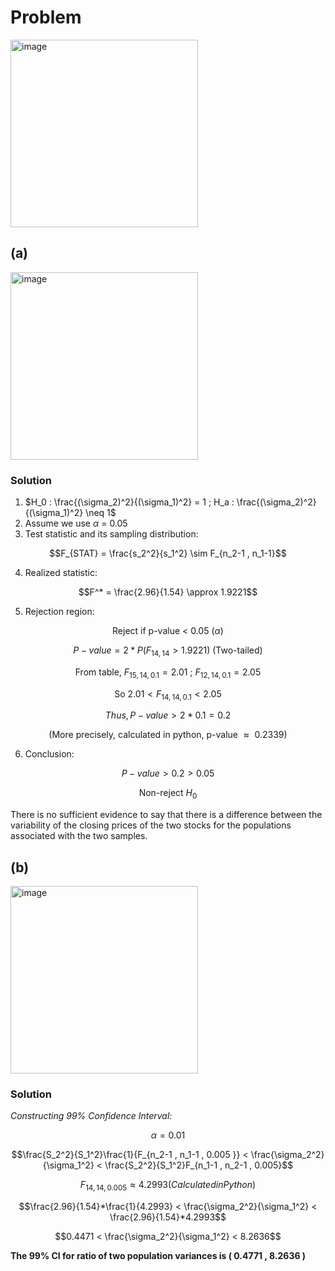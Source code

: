 # Problem
<img width="300" alt="image" src="https://github.com/user-attachments/assets/32caa441-9fff-4903-a050-0d0105854aa5" />

## (a)
<img width="300" alt="image" src="https://github.com/user-attachments/assets/698afb04-4d72-4a0b-874e-aed39b71f8f3" />

### Solution

1. $H_0 : \frac{(\sigma_2)^2}{(\sigma_1)^2} = 1 ; H_a : \frac{(\sigma_2)^2}{(\sigma_1)^2} \neq 1$
2. Assume we use $\alpha$ = 0.05
3. Test statistic and its sampling distribution:

$$F_{STAT} = \frac{s_2^2}{s_1^2} \sim F_{n_2-1 , n_1-1}$$

4. Realized statistic:

$$F^* = \frac{2.96}{1.54} \approx 1.9221$$

5. Rejection region:

$$\text{Reject if p-value < 0.05 }(\alpha)$$

$$P-value = 2*P(F_{14 , 14} > 1.9221) \text{ (Two-tailed)}$$

$$\text{From table, }F_{15 , 14 , 0.1} = 2.01 \text{ ; }F_{12 , 14 , 0.1} = 2.05$$

$$\text{So }2.01 < F_{14 , 14 , 0.1} < 2.05$$

$$Thus, P-value > 2*0.1 = 0.2 $$

$$\text{(More precisely, calculated in python, p-value $\approx$ 0.2339)}$$

6. Conclusion:

$$P-value > 0.2 > 0.05$$

$$\text{Non-reject $H_0$}$$

There is no sufficient evidence to say that there is a difference between the variability of the closing prices of the two stocks for the populations associated with the two samples.

## (b)
<img width="300" alt="image" src="https://github.com/user-attachments/assets/2c1f488c-c72b-4020-8954-24dfde6a785d" />

### Solution

*Constructing 99\% Confidence Interval:*

$$\alpha = 0.01$$

$$\frac{S_2^2}{S_1^2}\frac{1}{F_{n_2-1 , n_1-1 , 0.005 }} < \frac{\sigma_2^2}{\sigma_1^2} < \frac{S_2^2}{S_1^2}F_{n_1-1 , n_2-1 , 0.005}$$

$$F_{14 , 14 , 0.005 } \approx 4.2993 (Calculated in Python)$$

$$\frac{2.96}{1.54}*\frac{1}{4.2993} < \frac{\sigma_2^2}{\sigma_1^2} < \frac{2.96}{1.54}*4.2993$$

$$0.4471 < \frac{\sigma_2^2}{\sigma_1^2} < 8.2636$$

**The 99\% CI for ratio of two population variances is ( 0.4771 , 8.2636 )**




